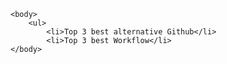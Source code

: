 <!DOCTYPE html>
<html>
    <head>
        <meta charset="utf-8" />
        <title>Objectif</title>
    </head>
    
    <body>
        <ul>
            <li>Top 3 best alternative Github</li>
            <li>Top 3 best Workflow</li>
    </body>
</html>